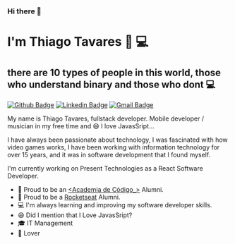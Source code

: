 ### Hi there 👋

<!--
**thiagoltavares/thiagoltavares** is a ✨ _special_ ✨ repository because its `README.md` (this file) appears on your GitHub profile.

Here are some ideas to get you started:

- 🔭 I’m currently working on ...
- 🌱 I’m currently learning ...
- 👯 I’m looking to collaborate on ...
- 🤔 I’m looking for help with ...
- 💬 Ask me about ...
- 📫 How to reach me: ...
- 😄 Pronouns: ...
- ⚡ Fun fact: ...
-->

#  I'm Thiago Tavares 👨‍ 💻
## there are 10 types of people in this world, those who understand binary and those who dont 💻
[![Github Badge](https://img.shields.io/badge/-Github-000?style=flat-square&logo=Github&logoColor=white&link=https://github.com/thiagoltavares)](https://github.com/thiagoltavares)
[![Linkedin Badge](https://img.shields.io/badge/-LinkedIn-blue?style=flat-square&logo=Linkedin&logoColor=white&link=https://www.linkedin.com/in/thiagoltavares/)](https://www.linkedin.com/in/thiagoltavares/)
[![Gmail Badge](https://img.shields.io/badge/-Gmail-c14438?style=flat-square&logo=Gmail&logoColor=white&link=mailto:thiagodevtavares@gmail.com)](mailto:thiagodevtavares@gmail.com)

My name is Thiago Tavares, fullstack developer. Mobile developer / musician in my free time and 😄 I love JavasSript...

I have always been passionate about technology, I was fascinated with how video games works, I have been working with information technology for over 15 years, and it was in software development that I found myself.

I'm currently working on Present Technologies as a React Software Developer.

- :book: Proud to be an [<Academia de Código_>](https://www.academiadecodigo.org/) Alumni.
-  🔖   Proud to be a [Rocketseat](https://www.linkedin.com/school/rocketseat/) Alumni.
-  💻   I'm always learning and improving my software developer skills.
-  😄   Did I mention that I Love JavasSript?
-  🎓   IT Management
-  🐶   Lover

